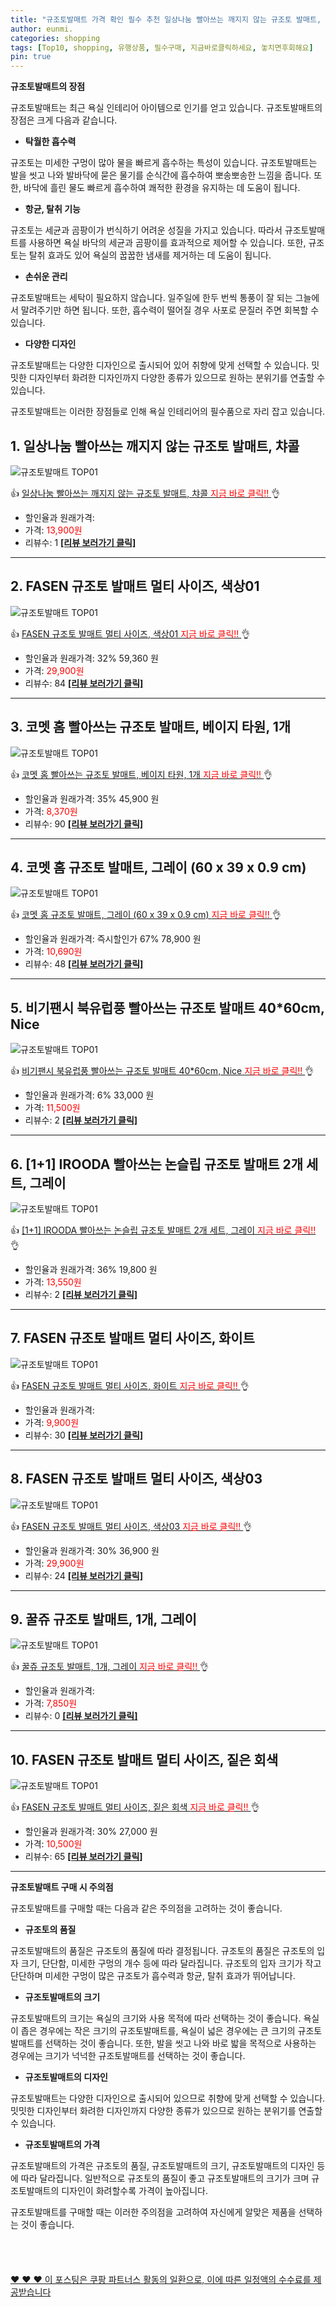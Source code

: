 ```yaml
---
title: "규조토발매트 가격 확인 필수 추천 일상나눔 빨아쓰는 깨지지 않는 규조토 발매트, 챠콜 비교 장점 구매가이드"
author: eunmi.
categories: shopping
tags: [Top10, shopping, 유행상품, 필수구매, 지금바로클릭하세요, 놓치면후회해요]
pin: true
---
```

**규조토발매트의 장점**

규조토발매트는 최근 욕실 인테리어 아이템으로 인기를 얻고 있습니다. 규조토발매트의 장점은 크게 다음과 같습니다.

* **탁월한 흡수력**

규조토는 미세한 구멍이 많아 물을 빠르게 흡수하는 특성이 있습니다. 규조토발매트는 발을 씻고 나와 발바닥에 묻은 물기를 순식간에 흡수하여 뽀송뽀송한 느낌을 줍니다. 또한, 바닥에 흘린 물도 빠르게 흡수하여 쾌적한 환경을 유지하는 데 도움이 됩니다.

* **항균, 탈취 기능**

규조토는 세균과 곰팡이가 번식하기 어려운 성질을 가지고 있습니다. 따라서 규조토발매트를 사용하면 욕실 바닥의 세균과 곰팡이를 효과적으로 제어할 수 있습니다. 또한, 규조토는 탈취 효과도 있어 욕실의 꿉꿉한 냄새를 제거하는 데 도움이 됩니다.

* **손쉬운 관리**

규조토발매트는 세탁이 필요하지 않습니다. 일주일에 한두 번씩 통풍이 잘 되는 그늘에서 말려주기만 하면 됩니다. 또한, 흡수력이 떨어질 경우 사포로 문질러 주면 회복할 수 있습니다.

* **다양한 디자인**

규조토발매트는 다양한 디자인으로 출시되어 있어 취향에 맞게 선택할 수 있습니다. 밋밋한 디자인부터 화려한 디자인까지 다양한 종류가 있으므로 원하는 분위기를 연출할 수 있습니다.

규조토발매트는 이러한 장점들로 인해 욕실 인테리어의 필수품으로 자리 잡고 있습니다.

   

## 1. 일상나눔 빨아쓰는 깨지지 않는 규조토 발매트, 챠콜

![규조토발매트 TOP01](https://thumbnail10.coupangcdn.com/thumbnails/remote/230x230ex/image/retail/images/1587587311742548-d40fe583-ce5d-419f-8576-9d488552a9bd.png)


👍 [일상나눔 빨아쓰는 깨지지 않는 규조토 발매트, 챠콜 <font color=red> 지금 바로 클릭!! </font> ](https://link.coupang.com/re/AFFSDP?lptag=AF3617701&subid=GithubCoopas&pageKey=6396133388&traceid=V0-153&itemId=14594589167&vendorItemId=83386387748) 👌 


- 할인율과 원래가격: 
- 가격: <span style='color:red'>13,900원</span>
- 리뷰수: 1  [**[리뷰 보러가기 클릭]**](https://link.coupang.com/re/AFFSDP?lptag=AF3617701&subid=GithubCoopas&pageKey=6396133388&traceid=V0-153&itemId=14594589167&vendorItemId=83386387748)

---


   

## 2. FASEN 규조토 발매트 멀티 사이즈, 색상01

![규조토발매트 TOP01](https://thumbnail6.coupangcdn.com/thumbnails/remote/230x230ex/image/vendor_inventory/40f6/2e4102005ee4f8a36c307c393bda0ed861557652d5d8a85241081c727108.jpg)


👍 [FASEN 규조토 발매트 멀티 사이즈, 색상01 <font color=red> 지금 바로 클릭!! </font> ](https://link.coupang.com/re/AFFSDP?lptag=AF3617701&subid=GithubCoopas&pageKey=7153559384&traceid=V0-153&itemId=18772018768&vendorItemId=85928597140) 👌 


- 할인율과 원래가격: 32%  59,360   원
- 가격: <span style='color:red'>29,900원</span>
- 리뷰수: 84  [**[리뷰 보러가기 클릭]**](https://link.coupang.com/re/AFFSDP?lptag=AF3617701&subid=GithubCoopas&pageKey=7153559384&traceid=V0-153&itemId=18772018768&vendorItemId=85928597140)

---


   

## 3. 코멧 홈 빨아쓰는 규조토 발매트, 베이지 타원, 1개

![규조토발매트 TOP01](https://thumbnail9.coupangcdn.com/thumbnails/remote/230x230ex/image/retail/images/4945758658274875-859316fe-f628-4dda-bd35-abdc6abbf634.jpg)


👍 [코멧 홈 빨아쓰는 규조토 발매트, 베이지 타원, 1개 <font color=red> 지금 바로 클릭!! </font> ](https://link.coupang.com/re/AFFSDP?lptag=AF3617701&subid=GithubCoopas&pageKey=6989053316&traceid=V0-153&itemId=17099465335&vendorItemId=84273291188) 👌 


- 할인율과 원래가격: 35%  45,900   원
- 가격: <span style='color:red'>8,370원</span>
- 리뷰수: 90  [**[리뷰 보러가기 클릭]**](https://link.coupang.com/re/AFFSDP?lptag=AF3617701&subid=GithubCoopas&pageKey=6989053316&traceid=V0-153&itemId=17099465335&vendorItemId=84273291188)

---


   

## 4. 코멧 홈 규조토 발매트, 그레이 (60 x 39 x 0.9 cm)

![규조토발매트 TOP01](https://thumbnail6.coupangcdn.com/thumbnails/remote/230x230ex/image/retail/images/13793458024362-eabe1110-28ec-4856-a68c-68af4b55cc38.jpg)


👍 [코멧 홈 규조토 발매트, 그레이 (60 x 39 x 0.9 cm) <font color=red> 지금 바로 클릭!! </font> ](https://link.coupang.com/re/AFFSDP?lptag=AF3617701&subid=GithubCoopas&pageKey=189630131&traceid=V0-153&itemId=541611107&vendorItemId=4417028625) 👌 


- 할인율과 원래가격: 즉시할인가 67%  78,900   원
- 가격: <span style='color:red'>10,690원</span>
- 리뷰수: 48  [**[리뷰 보러가기 클릭]**](https://link.coupang.com/re/AFFSDP?lptag=AF3617701&subid=GithubCoopas&pageKey=189630131&traceid=V0-153&itemId=541611107&vendorItemId=4417028625)

---


   

## 5. 비기팬시 북유럽풍 빨아쓰는 규조토 발매트 40*60cm, Nice

![규조토발매트 TOP01](https://thumbnail9.coupangcdn.com/thumbnails/remote/230x230ex/image/vendor_inventory/414c/faa6192d2c1c001d3f4a2a0fd0cbd3c194d479af24a17fd80af28eafd5ed.jpg)


👍 [비기팬시 북유럽풍 빨아쓰는 규조토 발매트 40*60cm, Nice <font color=red> 지금 바로 클릭!! </font> ](https://link.coupang.com/re/AFFSDP?lptag=AF3617701&subid=GithubCoopas&pageKey=7240477666&traceid=V0-153&itemId=18395609114&vendorItemId=85538559791) 👌 


- 할인율과 원래가격: 6%  33,000   원
- 가격: <span style='color:red'>11,500원</span>
- 리뷰수: 2  [**[리뷰 보러가기 클릭]**](https://link.coupang.com/re/AFFSDP?lptag=AF3617701&subid=GithubCoopas&pageKey=7240477666&traceid=V0-153&itemId=18395609114&vendorItemId=85538559791)

---


   

## 6. [1+1] IROODA 빨아쓰는 논슬립 규조토 발매트 2개 세트, 그레이

![규조토발매트 TOP01](https://thumbnail7.coupangcdn.com/thumbnails/remote/230x230ex/image/vendor_inventory/4cdf/15e610b004bb5461893d1ca5fc1eea722354be69351385e737357ae2a7af.jpg)


👍 [[1+1] IROODA 빨아쓰는 논슬립 규조토 발매트 2개 세트, 그레이 <font color=red> 지금 바로 클릭!! </font> ](https://link.coupang.com/re/AFFSDP?lptag=AF3617701&subid=GithubCoopas&pageKey=7486327395&traceid=V0-153&itemId=19567185658&vendorItemId=87087802442) 👌 


- 할인율과 원래가격: 36%  19,800   원
- 가격: <span style='color:red'>13,550원</span>
- 리뷰수: 2  [**[리뷰 보러가기 클릭]**](https://link.coupang.com/re/AFFSDP?lptag=AF3617701&subid=GithubCoopas&pageKey=7486327395&traceid=V0-153&itemId=19567185658&vendorItemId=87087802442)

---


   

## 7. FASEN 규조토 발매트 멀티 사이즈, 화이트

![규조토발매트 TOP01](https://thumbnail6.coupangcdn.com/thumbnails/remote/230x230ex/image/vendor_inventory/40f6/2e4102005ee4f8a36c307c393bda0ed861557652d5d8a85241081c727108.jpg)


👍 [FASEN 규조토 발매트 멀티 사이즈, 화이트 <font color=red> 지금 바로 클릭!! </font> ](https://link.coupang.com/re/AFFSDP?lptag=AF3617701&subid=GithubCoopas&pageKey=7153559384&traceid=V0-153&itemId=18772018797&vendorItemId=85928597132) 👌 


- 할인율과 원래가격: 
- 가격: <span style='color:red'>9,900원</span>
- 리뷰수: 30  [**[리뷰 보러가기 클릭]**](https://link.coupang.com/re/AFFSDP?lptag=AF3617701&subid=GithubCoopas&pageKey=7153559384&traceid=V0-153&itemId=18772018797&vendorItemId=85928597132)

---


   

## 8. FASEN 규조토 발매트 멀티 사이즈, 색상03

![규조토발매트 TOP01](https://thumbnail7.coupangcdn.com/thumbnails/remote/230x230ex/image/vendor_inventory/a7ac/3953ec517ad3dba91c761a71376ba36a2e862a30509f58dc1aca2c098268.jpg)


👍 [FASEN 규조토 발매트 멀티 사이즈, 색상03 <font color=red> 지금 바로 클릭!! </font> ](https://link.coupang.com/re/AFFSDP?lptag=AF3617701&subid=GithubCoopas&pageKey=7153559384&traceid=V0-153&itemId=18772018757&vendorItemId=85928597194) 👌 


- 할인율과 원래가격: 30%  36,900   원
- 가격: <span style='color:red'>29,900원</span>
- 리뷰수: 24  [**[리뷰 보러가기 클릭]**](https://link.coupang.com/re/AFFSDP?lptag=AF3617701&subid=GithubCoopas&pageKey=7153559384&traceid=V0-153&itemId=18772018757&vendorItemId=85928597194)

---


   

## 9. 꿀쥬 규조토 발매트, 1개, 그레이

![규조토발매트 TOP01](https://thumbnail8.coupangcdn.com/thumbnails/remote/230x230ex/image/vendor_inventory/f587/1fa31dbc6ace2aba611304081769ac365c8895af860792c8eecf73eaad99.jpg)


👍 [꿀쥬 규조토 발매트, 1개, 그레이 <font color=red> 지금 바로 클릭!! </font> ](https://link.coupang.com/re/AFFSDP?lptag=AF3617701&subid=GithubCoopas&pageKey=7503033377&traceid=V0-153&itemId=19644129567&vendorItemId=86750279164) 👌 


- 할인율과 원래가격: 
- 가격: <span style='color:red'>7,850원</span>
- 리뷰수: 0  [**[리뷰 보러가기 클릭]**](https://link.coupang.com/re/AFFSDP?lptag=AF3617701&subid=GithubCoopas&pageKey=7503033377&traceid=V0-153&itemId=19644129567&vendorItemId=86750279164)

---


   

## 10. FASEN 규조토 발매트 멀티 사이즈, 짙은 회색

![규조토발매트 TOP01](https://thumbnail6.coupangcdn.com/thumbnails/remote/230x230ex/image/vendor_inventory/78a7/78684c173d7f844d58a39b4810519ced32272e093b5e6b1ec3106cbe9846.jpg)


👍 [FASEN 규조토 발매트 멀티 사이즈, 짙은 회색 <font color=red> 지금 바로 클릭!! </font> ](https://link.coupang.com/re/AFFSDP?lptag=AF3617701&subid=GithubCoopas&pageKey=7153559384&traceid=V0-153&itemId=17989638554&vendorItemId=85168530106) 👌 


- 할인율과 원래가격: 30%  27,000   원
- 가격: <span style='color:red'>10,500원</span>
- 리뷰수: 65  [**[리뷰 보러가기 클릭]**](https://link.coupang.com/re/AFFSDP?lptag=AF3617701&subid=GithubCoopas&pageKey=7153559384&traceid=V0-153&itemId=17989638554&vendorItemId=85168530106)

---
**규조토발매트 구매 시 주의점**

규조토발매트를 구매할 때는 다음과 같은 주의점을 고려하는 것이 좋습니다.

* **규조토의 품질**

규조토발매트의 품질은 규조토의 품질에 따라 결정됩니다. 규조토의 품질은 규조토의 입자 크기, 단단함, 미세한 구멍의 개수 등에 따라 달라집니다. 규조토의 입자 크기가 작고 단단하며 미세한 구멍이 많은 규조토가 흡수력과 항균, 탈취 효과가 뛰어납니다.

* **규조토발매트의 크기**

규조토발매트의 크기는 욕실의 크기와 사용 목적에 따라 선택하는 것이 좋습니다. 욕실이 좁은 경우에는 작은 크기의 규조토발매트를, 욕실이 넓은 경우에는 큰 크기의 규조토발매트를 선택하는 것이 좋습니다. 또한, 발을 씻고 나와 바로 밟을 목적으로 사용하는 경우에는 크기가 넉넉한 규조토발매트를 선택하는 것이 좋습니다.

* **규조토발매트의 디자인**

규조토발매트는 다양한 디자인으로 출시되어 있으므로 취향에 맞게 선택할 수 있습니다. 밋밋한 디자인부터 화려한 디자인까지 다양한 종류가 있으므로 원하는 분위기를 연출할 수 있습니다.

* **규조토발매트의 가격**

규조토발매트의 가격은 규조토의 품질, 규조토발매트의 크기, 규조토발매트의 디자인 등에 따라 달라집니다. 일반적으로 규조토의 품질이 좋고 규조토발매트의 크기가 크며 규조토발매트의 디자인이 화려할수록 가격이 높아집니다.

규조토발매트를 구매할 때는 이러한 주의점을 고려하여 자신에게 알맞은 제품을 선택하는 것이 좋습니다.<br><br><br><br><br> [ ❤ ❤ ❤ 이 포스팅은 쿠팡 파트너스 활동의 일환으로, 이에 따른 일정액의 수수료를 제공받습니다](https://link.coupang.com/a/bcEFyh)